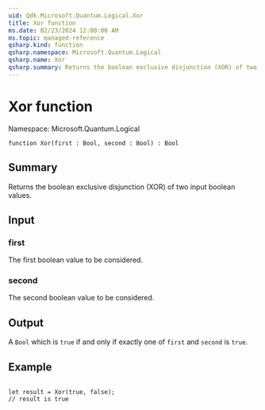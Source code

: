 ```yaml
---
uid: Qdk.Microsoft.Quantum.Logical.Xor
title: Xor function
ms.date: 02/23/2024 12:00:00 AM
ms.topic: managed-reference
qsharp.kind: function
qsharp.namespace: Microsoft.Quantum.Logical
qsharp.name: Xor
qsharp.summary: Returns the boolean exclusive disjunction (XOR) of two input boolean values.
---
```


# Xor function

Namespace: Microsoft.Quantum.Logical

```qsharp
function Xor(first : Bool, second : Bool) : Bool
```

## Summary
Returns the boolean exclusive disjunction (XOR) of two input boolean values.

## Input
### first
The first boolean value to be considered.

### second
The second boolean value to be considered.

## Output
A `Bool` which is `true` if and only if exactly one of `first` and `second` is `true`.

## Example
```qsharp

let result = Xor(true, false);
// result is true
```
